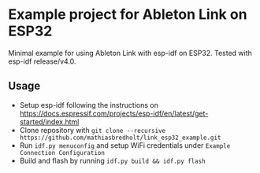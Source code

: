 # Example project for Ableton Link on ESP32
Minimal example for using Ableton Link with esp-idf on ESP32. Tested with esp-idf release/v4.0.

## Usage
* Setup esp-idf following the instructions on https://docs.espressif.com/projects/esp-idf/en/latest/get-started/index.html
* Clone repository with `git clone --recursive https://github.com/mathiasbredholt/link_esp32_example.git`
* Run `idf.py menuconfig` and setup WiFi credentials under `Example Connection Configuration`
* Build and flash by running `idf.py build && idf.py flash`
